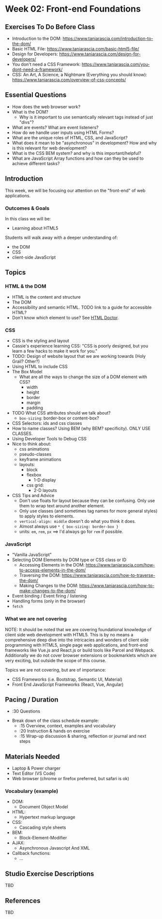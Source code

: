 # Week 02: Front-end Foundations

## Exercises To Do Before Class
<!-- What materials (readings, tasks, exercises) should students complete before class to be prepared for the lesson. -->

* Introduction to the DOM: https://www.taniarascia.com/introduction-to-the-dom/
* Basic HTML File: https://www.taniarascia.com/basic-html5-file/
* Design for Developers: https://www.taniarascia.com/design-for-developers/
* You don't need a CSS Framework: https://www.taniarascia.com/you-dont-need-a-framework/
* CSS: An Art, A Science, a Nightmare (Everything you should know): https://www.taniarascia.com/overview-of-css-concepts/

## Essential Questions

- How does the web browser work?
- What is the DOM? 
  - Why is it important to use semantically relevant tags instead of just "divs"?
- What are events? What are event listeners?
- How do we handle user inputs using HTML Forms? 
- What are the unique roles of HTML, CSS, and JavaScript?
- What does it mean to be "asynchronous" in development? How and why is this relevant for web development?
- What is the CSS BEM system? and why is this important/helpful?
- What are JavaScript Array functions and how can they be used to achieve different tasks?


## Introduction
This week, we will be focusing our attention on the "front-end" of web applications. 


### Outcomes & Goals

In this class we will be:
* Learning about HTML5

Students will walk away with a deeper understanding of:
*  the DOM
*  CSS 
*  client-side JavaScript


## Topics
<!-- This section can have many subheaders (h3's). This should list all of the topic areas, (e.g. Git, Using the command line), with links to guides and references.  -->

### HTML & the DOM
- HTML is the content and structure
- The DOM 
- Accessibility and semantic HTML. TODO link to a guide for accessible HTML?
- Don't know which element to use? See [HTML Doctor](http://html5doctor.com/).

### CSS
- CSS is the styling and layout
- Cassie's experience learning CSS: "CSS is poorly designed, but you learn a few hacks to make it work for you."
- TODO: Design of website layout that we are working towards (Holy Grail? Other?)
- Using HTML to include CSS
- The Box Model
  - What are all the ways to change the size of a DOM element with CSS?
    - width
    - height
    - border
    - margin
    - padding
- TODO What CSS attributes should we talk about?
  - `box-sizing`: border-box or content-box?
- CSS Selectors: ids and css classes
- How to name classes? Using BEM (why BEM? specificity). ONLY USE CLASSES. 
- Using Developer Tools to Debug CSS
- Nice to think about:
  - css animations
  - pseudo-classes
  - keyframe animations
  - layouts:
    - block
    - flexbox
      - 1-D display
    - css grid:
      - 2-D layouts
- CSS Tips and Advice
  - Don't use floats for layout because they can be confusing. Only use them to wrap text around another element.
  - Only use classes (and sometimes tag names for more general styles) to apply styles to elements.
  - `vertical-align: middle` doesn't do what you think it does.
  - Almost always use `* { box-sizing: border-box }`
  - units: `em`, `rem`, `px` ==> I'd always go for `rem` if possible.

### JavaScript
- "Vanilla JavaScript"
- Selecting DOM Elements by DOM type or CSS class or ID
  - Accessing Elements in the DOM: https://www.taniarascia.com/how-to-access-elements-in-the-dom/
  - Traversing the DOM: https://www.taniarascia.com/how-to-traverse-the-dom/
  - Making Changes to the DOM: https://www.taniarascia.com/how-to-make-changes-to-the-dom/
- Event binding / Event firing / listening
- Handling forms (only in the browser)
- `fetch`


### What we are not covering

NOTE: It should be noted that we are covering foundational knowledge of client side web development with HTML5. This is by no means a comprehensive deep dive into the intricacies and wonders of client side programming with HTML5, single page web applications, and front-end frameworks like Vue.js and React.js or build tools like Parcel and Webpack. Additionally we do not cover browser extensions or bookmarklets which are very exciting, but outside the scope of this course. 

Topics we are not covering, but are of importance:
* CSS Frameworks (i.e. Bootstrap, Semantic UI, Material)
* Front End JavaScript Frameworks (React, Vue, Angular)


## Pacing / Duration
- :30 Questions
<!-- Number of total hours the class session will take. Please try to take into account transition time between instruction and hands on exercises if any prep is necessary. -->

- Break down of the class schedule example: 
  - :15 Overview, context, examples and vocabulary 
  - :20 Instruction & hands on exercise 
  - :15 Wrap-up discussion & sharing, reflection or journal and next steps

## Materials Needed
<!-- What hardware, software, or other materials will students or teachers need for lessons. -->

* Laptop & Power charger
* Text Editor (VS Code)
* Web browser (chrome or firefox preferred, but safari is ok)


### Vocabulary (example)
* DOM:
  * Document Object Model
* HTML:
  * Hypertext markup language
* CSS:
  * Cascading style sheets
* BEM:
  * Block-Element-Modifier
* AJAX:
  * Asynchronous Javascript And XML
* Callback functions:
  * ...

## Studio Exercise Descriptions
<!-- Descriptions of each exercise or phase of class. Similar to pacing but with more description of steps. -->

TBD

## References
<!-- Include any sources cited, but not directly linked in the unit. -->

TBD

<!-- 
### Lecture
* Focus on the "front-end":
  * HTML5: HTML, CSS, JavaScript
  * Layout: DOM and CSS
  * CSS Best practices using BEM
  * Adding Interactivity with Javascript

### Studio:

### Assignment
* Add interactivity using JavaScript to your Week 1 assignment. Feel free to use "vanilla" JavaScript or to use p5.js.
* Add styling using CSS and BEM conventions.
* Push your project to a repository on GitHub
* Deploy to Glitch by importing from GitHub
 -->


 <!-- 
 
 ### Lecture
* Focus on the "back-end":
  * Programming a server Node.js
  * Making programming a server easier with Express.js
  * Client-server communication: AJAX, RESTful APIs
  * Making API requests with Postman

### Studio
### Assignment
* Build on your previous work.
* Create an API using Express.js. 
* Use AJAX to fetch data from your API.
* Update your HTML with the fetched data.
* Deploy to Glitch
  -->